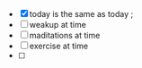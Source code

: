 - [x] today is the same as today ;
- [ ] weakup at time 
- [ ] maditations at time
- [ ] exercise at time 
- [ ] 